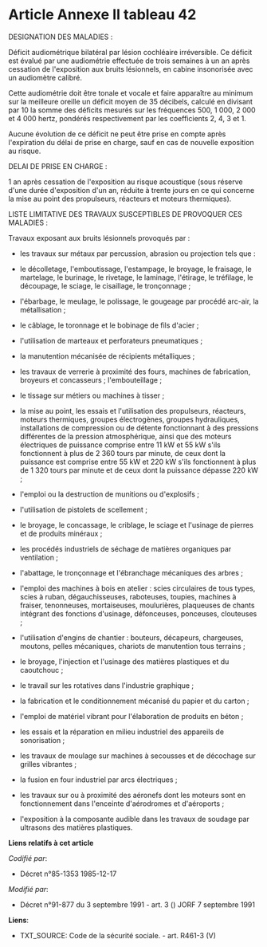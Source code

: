 # Article Annexe II tableau 42

DESIGNATION DES MALADIES :

Déficit audiométrique bilatéral par lésion cochléaire irréversible. Ce déficit est évalué par une audiométrie effectuée de
trois semaines à un an après cessation de l'exposition aux bruits lésionnels, en cabine insonorisée avec un audiomètre
calibré.

Cette audiométrie doit être tonale et vocale et faire apparaître au minimum sur la meilleure oreille un déficit moyen de 35
décibels, calculé en divisant par 10 la somme des déficits mesurés sur les fréquences 500, 1 000, 2 000 et 4 000 hertz,
pondérés respectivement par les coefficients 2, 4, 3 et 1.

Aucune évolution de ce déficit ne peut être prise en compte après l'expiration du délai de prise en charge, sauf en cas de
nouvelle exposition au risque.

DELAI DE PRISE EN CHARGE :

1 an après cessation de l'exposition au risque acoustique (sous réserve d'une durée d'exposition d'un an, réduite à trente
jours en ce qui concerne la mise au point des propulseurs, réacteurs et moteurs thermiques).

LISTE LIMITATIVE DES TRAVAUX SUSCEPTIBLES DE PROVOQUER CES MALADIES :

Travaux exposant aux bruits lésionnels provoqués par :

- les travaux sur métaux par percussion, abrasion ou projection tels que :

- le décolletage, l'emboutissage, l'estampage, le broyage, le fraisage, le martelage, le burinage, le rivetage, le laminage,
l'étirage, le tréfilage, le découpage, le sciage, le cisaillage, le tronçonnage ;

- l'ébarbage, le meulage, le polissage, le gougeage par procédé arc-air, la métallisation ;

- le câblage, le toronnage et le bobinage de fils d'acier ;

- l'utilisation de marteaux et perforateurs pneumatiques ;

- la manutention mécanisée de récipients métalliques ;

- les travaux de verrerie à proximité des fours, machines de fabrication, broyeurs et concasseurs ; l'embouteillage ;

- le tissage sur métiers ou machines à tisser ;

- la mise au point, les essais et l'utilisation des propulseurs, réacteurs, moteurs thermiques, groupes électrogènes, groupes
hydrauliques, installations de compression ou de détente fonctionnant à des pressions différentes de la pression
atmosphérique, ainsi que des moteurs électriques de puissance comprise entre 11 kW et 55 kW s'ils fonctionnent à plus de 2
360 tours par minute, de ceux dont la puissance est comprise entre 55 kW et 220 kW s'ils fonctionnent à plus de 1 320 tours
par minute et de ceux dont la puissance dépasse 220 kW ;

- l'emploi ou la destruction de munitions ou d'explosifs ;

- l'utilisation de pistolets de scellement ;

- le broyage, le concassage, le criblage, le sciage et l'usinage de pierres et de produits minéraux ;

- les procédés industriels de séchage de matières organiques par ventilation ;

- l'abattage, le tronçonnage et l'ébranchage mécaniques des arbres ;

- l'emploi des machines à bois en atelier : scies circulaires de tous types, scies à ruban, dégauchisseuses, raboteuses,
toupies, machines à fraiser, tenonneuses, mortaiseuses, moulurières, plaqueuses de chants intégrant des fonctions d'usinage,
défonceuses, ponceuses, clouteuses ;

- l'utilisation d'engins de chantier : bouteurs, décapeurs, chargeuses, moutons, pelles mécaniques, chariots de manutention
tous terrains ;

- le broyage, l'injection et l'usinage des matières plastiques et du caoutchouc ;

- le travail sur les rotatives dans l'industrie graphique ;

- la fabrication et le conditionnement mécanisé du papier et du carton ;

- l'emploi de matériel vibrant pour l'élaboration de produits en béton ;

- les essais et la réparation en milieu industriel des appareils de sonorisation ;

- les travaux de moulage sur machines à secousses et de décochage sur grilles vibrantes ;

- la fusion en four industriel par arcs électriques ;

- les travaux sur ou à proximité des aéronefs dont les moteurs sont en fonctionnement dans l'enceinte d'aérodromes et
d'aéroports ;

- l'exposition à la composante audible dans les travaux de soudage par ultrasons des matières plastiques.

**Liens relatifs à cet article**

_Codifié par_:

  - Décret n°85-1353 1985-12-17

_Modifié par_:

  - Décret n°91-877 du 3 septembre 1991 - art. 3 () JORF 7 septembre 1991

**Liens**:

  - TXT_SOURCE: Code de la sécurité sociale. - art. R461-3 (V)
